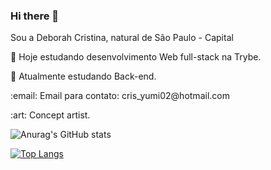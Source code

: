 ### Hi there 👋
<p>Sou a Deborah Cristina, natural de São Paulo - Capital </p>
<p> 🚀 Hoje estudando desenvolvimento Web full-stack na Trybe.</p>
<p>👾 Atualmente estudando Back-end.</p>
<p>:email: Email para contato: cris_yumi02@hotmail.com</p>
<p>:art: Concept artist.</p>

![Anurag's GitHub stats](https://github-readme-stats.vercel.app/api?username=deborahcristinadeoliveira&show_icons=true&theme=radical)

[![Top Langs](https://github-readme-stats.vercel.app/api/top-langs/?username=deborahcristinadeoliveira&layout=compact&langs_count=7&theme=codeSTACKr)](https://github.com/anuraghazra/github-readme-stats)

<!--
**deborahcristinadeoliveira/deborahcristinadeoliveira** is a ✨ _special_ ✨ repository because its `README.md` (this file) appears on your GitHub profile.

Here are some ideas to get you started:

- 🔭 I’m currently working on ...
- 🌱 I’m currently learning ...
- 👯 I’m looking to collaborate on ...
- 🤔 I’m looking for help with ...
- 💬 Ask me about ...
- 📫 How to reach me: ...
- 😄 Pronouns: ...
- ⚡ Fun fact: ...
-->
